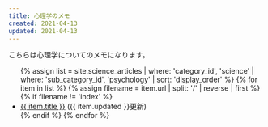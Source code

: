 ```yaml
---
title: 心理学のメモ
created: 2021-04-13
updated: 2021-04-13
---
```

こちらは心理学についてのメモになります。  

<ul>
    {% assign list = site.science_articles  | where: 'category_id', 'science'
                                            | where: 'sub_category_id', 'psychology'
                                            | sort: 'display_order' %}
    {% for item in list %}
        {% assign filename = item.url | split: '/' | reverse | first %}
        {% if filename != 'index' %}
            <li>
            <a href="{{ item.url }}">{{ item.title }}</a> ({{ item.updated }}更新)
            </li>
        {% endif %}
    {% endfor %}
</ul>

